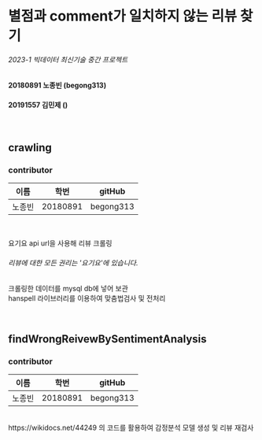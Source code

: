 # 별점과 comment가 일치하지 않는 리뷰 찾기 
###### 2023-1 빅데이터 최신기술 중간 프로젝트

#### 20180891 노종빈 (begong313)
#### 20191557 김민제 ()

<br>

## crawling
### contributor 
| 이름  | 학번       | gitHub    |
|-----|----------|-----------|
| 노종빈 | 20180891 | begong313 |

<Br>

요기요 api url을 사용해 리뷰 크롤링
###### 리뷰에 대한 모든 권리는 '요기요'에 있습니다.
크롤링한 데이터를 mysql db에 넣어 보관<br>
hanspell 라이브러리를 이용하여 맞춤법검사 및 전처리

<BR>

## findWrongReivewBySentimentAnalysis
### contributor 
| 이름  | 학번       | gitHub    |
|-----|----------|-----------|
| 노종빈 | 20180891 | begong313 |

<Br>
https://wikidocs.net/44249 의 코드를 활용하여 감정분석 모델 생성 및 리뷰 재검사


<br>


